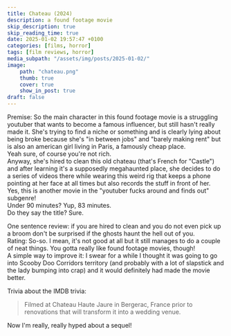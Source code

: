 ```yaml
---
title: Chateau (2024)
description: a found footage movie
skip_description: true
skip_reading_time: true
date: 2025-01-02 19:57:47 +0100
categories: [films, horror]
tags: [film reviews, horror]
media_subpath: "/assets/img/posts/2025-01-02/"
image:
    path: "chateau.png"
    thumb: true
    cover: true
    show_in_post: true
draft: false
---
```

<span class="reviewsection">Premise:</span> So the main character in this found footage movie is a struggling youtuber that wants to become a famous influencer, but still hasn't really made it. She's trying to find a niche or something and is clearly lying about being broke because she's "in between jobs" and "barely making rent" but is also an american girl living in Paris, a famously cheap place.<br/>Yeah sure, of course you're not rich.<br/>Anyway, she's hired to clean this old chateau (that's French for "Castle") and after learning it's a supposedly megahaunted place, she decides to do a series of videos there while wearing this weird rig that keeps a phone pointing at her face at all times but also records the stuff in front of her.<br/> Yes, this is another movie in the "youtuber fucks around and finds out" subgenre!<br/>
<span class="reviewsection">Under 90 minutes?</span> Yup, 83 minutes.<br/>
<span class="reviewsection">Do they say the title?</span> Sure.<br/>

<span class="reviewsection">One sentence review:</span> if you are hired to clean and you do not even pick up a broom don't be surprised if the ghosts haunt the hell out of you.<br/>
<span class="reviewsection">Rating:</span> So-so. I mean, it's not good at all but it still manages to do a couple of neat things. You gotta really like found footage movies, though!<br/>
<span class="reviewsection">A simple way to improve it:</span> I swear for a while I thought it was going to go into Scooby Doo Corridors territory (and probably with a lot of slapstick and the lady bumping into crap) and it would definitely had made the movie better.

<span class="reviewsection">Trivia about the IMDB trivia:</span><br/>
> Filmed at Chateau Haute Jaure in Bergerac, France prior to renovations that will transform it into a wedding venue.

Now I'm really, really hyped about a sequel!